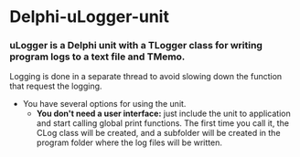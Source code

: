 # Delphi-uLogger-unit 

### uLogger is a Delphi unit with a TLogger class for writing program logs to a text file and TMemo. 

Logging is done in a separate thread to avoid slowing down the function that request the logging.
* You have several options for using the unit.
	* **You don't need a user interface:** just include the unit to application and start calling global print functions. The first time you call it, the CLog class will be created, and a subfolder will be created in the program folder where the log files will be written.